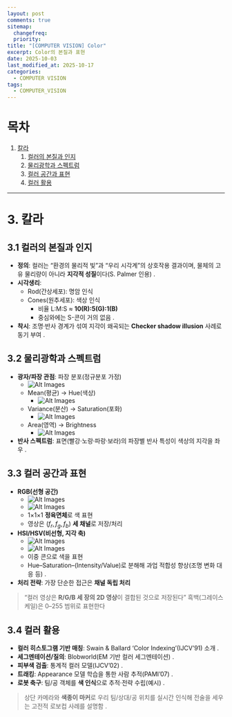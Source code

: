 ```yaml
---
layout: post
comments: true
sitemap:
  changefreq:
  priority:
title: "[COMPUTER VISION] Color"
excerpt: Color의 본질과 표현
date: 2025-10-03
last_modified_at: 2025-10-17
categories:
  - COMPUTER VISION
tags:
  - COMPUTER_VISION
---
```


# 목차

1. [칼라](#3-칼라)
	1. [컬러의 본질과 인지](#31-컬러의-본질과-인지)
	2. [물리광학과 스펙트럼](#32-물리광학과-스펙트럼)
	3. [컬러 공간과 표현](#33-컬러-공간과-표현)
	4. [컬러 활용](#34-컬러-활용)

---

# 3. 칼라
## 3.1 컬러의 본질과 인지

- **정의**: 컬러는 “환경의 물리적 빛”과 “우리 시각계”의 상호작용 결과이며, 물체의 고유 물리량이 아니라 **지각적 성질**이다(S. Palmer 인용) .
- **시각생리**:
	- Rod(간상세포): 명암 인식
	- Cones(원추세포): 색상 인식
		- 비율 L:M:S ≈ **10(R):5(G):1(B)**
		- 중심와에는 S-콘이 거의 없음 .
- **착시**: 조명·반사 경계가 섞여 지각이 왜곡되는 **Checker shadow illusion** 사례로 동기 부여 .

## 3.2 물리광학과 스펙트럼

- **광자/파장 관점**: 파장 분포(정규분포 가정)
	- ![Alt Images](https://cdn.jsdelivr.net/gh/aliquis-facio/aliquis-facio.github.io@master/_image/2025-10-17-17-48-31.jpg)
	- Mean(평균) → Hue(색상)
		- ![Alt Images](https://cdn.jsdelivr.net/gh/aliquis-facio/aliquis-facio.github.io@master/_image/2025-10-17-17-48-38.jpg)
	- Variance(분산) → Saturation(포화)
		- ![Alt Images](https://cdn.jsdelivr.net/gh/aliquis-facio/aliquis-facio.github.io@master/_image/2025-10-17-17-48-45.jpg)
	- Area(영역) → Brightness
		- ![Alt Images](https://cdn.jsdelivr.net/gh/aliquis-facio/aliquis-facio.github.io@master/_image/2025-10-17-17-48-51.jpg)
- **반사 스펙트럼**: 표면(빨강·노랑·파랑·보라)의 파장별 반사 특성이 색상의 지각을 좌우 .

## 3.3 컬러 공간과 표현

- **RGB(선형 공간)**
	- ![Alt Images](https://cdn.jsdelivr.net/gh/aliquis-facio/aliquis-facio.github.io@master/_image/2025-10-17-17-49-04.jpg)
	- ![Alt Images](https://cdn.jsdelivr.net/gh/aliquis-facio/aliquis-facio.github.io@master/_image/2025-10-17-17-49-37.jpg)
	- 1×1×1 **정육면체**로 색 표현
	- 영상은 ($f_r, f_g, f_b$) **세 채널**로 저장/처리
- **HSI/HSV(비선형, 지각 축)**
	- ![Alt Images](https://cdn.jsdelivr.net/gh/aliquis-facio/aliquis-facio.github.io@master/_image/2025-10-17-17-49-53.jpg)
	- ![Alt Images](https://cdn.jsdelivr.net/gh/aliquis-facio/aliquis-facio.github.io@master/_image/2025-10-17-17-50-00.jpg)
	- 이중 콘으로 색을 표현
	- Hue–Saturation–(Intensity/Value)로 분해해 과업 적합성 향상(조명 변화 대응 등) .
- **처리 전략**: 가장 단순한 접근은 **채널 독립 처리**

> “컬러 영상은 **R/G/B 세 장의 2D 영상**이 결합된 것으로 저장된다”
> 흑백(그레이스케일)은 0–255 범위로 표현한다

## 3.4 컬러 활용

- **컬러 히스토그램 기반 매칭**: Swain & Ballard ‘Color Indexing’(IJCV’91) 소개 .
- **세그멘테이션/질의**: Blobworld(EM 기반 컬러 세그멘테이션) .
- **피부색 검출**: 통계적 컬러 모델(IJCV’02) .
- **트래킹**: Appearance 모델 학습을 통한 사람 추적(PAMI’07) .
- **로봇 축구**: 팀/공 객체를 **색 인식**으로 추적·전략 수립(예시) .

> 상단 카메라와 **색종이 마커**로 우리 팀/상대/공 위치를 실시간 인식해 전술을 세우는 고전적 로보컵 사례를 설명함 .